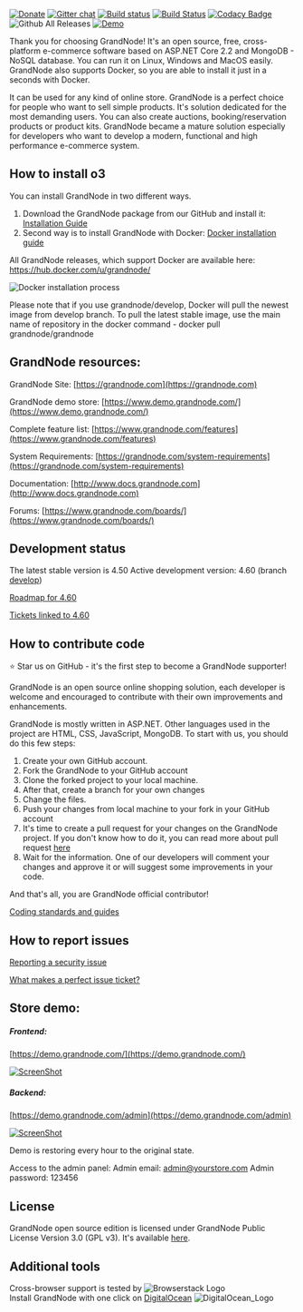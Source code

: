 [![Donate](https://img.shields.io/badge/Donate-PayPal-green.svg)](https://www.paypal.com/cgi-bin/webscr?cmd=_s-xclick&hosted_button_id=HFRGJMMY9KF7C)   [![Gitter chat](https://badges.gitter.im/gitterHQ/gitter.png)](https://gitter.im/grandnode/Lobby)   [![Build status](https://ci.appveyor.com/api/projects/status/ox0qebg3wv3dp30e/branch/develop?svg=true)](https://ci.appveyor.com/project/KrzysztofPajak/grandnode/branch/develop)   [![Build Status](https://travis-ci.org/grandnode/grandnode.svg?branch=develop)](https://travis-ci.org/grandnode/grandnode)   [![Codacy Badge](https://api.codacy.com/project/badge/Grade/acbd143050984c1983d7cb0bd10b3472)](https://www.codacy.com/app/grandnode/grandnode?utm_source=github.com&amp;utm_medium=referral&amp;utm_content=grandnode/grandnode&amp;utm_campaign=Badge_Grade)   ![Github All Releases](https://img.shields.io/github/downloads/grandnode/grandnode/total.svg) [![Demo](https://img.shields.io/badge/DEMO-HERE-green.svg)](http://demo.grandnode.com/)

Thank you for choosing GrandNode! It's an open source, free, cross-platform e-commerce software based on ASP.NET Core 2.2 and MongoDB - NoSQL database. You can run it on Linux, Windows and MacOS easily. GrandNode also supports Docker, so you are able to install it just in a seconds with Docker.

It can be used for any kind of online store. GrandNode is a perfect choice for people who want to sell simple products. It's solution dedicated for the most demanding users. You can also create auctions, booking/reservation products or product kits. GrandNode became a mature solution especially for developers who want to develop a modern, functional and high performance e-commerce system. 

## How to install o3 ##

You can install GrandNode in two different ways.
1. Download the GrandNode package from our GitHub and install it: [Installation Guide](http://docs.grandnode.com/how-to-install-grandnode)
2. Second way is to install GrandNode with Docker: [Docker installation guide](https://grandnode.com/weekly-tips-4-build-and-run-the-grandnode-with-docker-for-linux-containers)

All GrandNode releases, which support Docker are available here: https://hub.docker.com/u/grandnode/

![Docker installation process](https://grandnode.com/content/images/dockerrun.gif)

Please note that if you use grandnode/develop, Docker will pull the newest image from develop branch. To pull the latest stable image, use the main name of repository in the docker command - docker pull grandnode/grandnode

## GrandNode resources: ##

GrandNode Site: [https://grandnode.com](https://grandnode.com)

GrandNode demo store: [https://www.demo.grandnode.com/](https://www.demo.grandnode.com/)

Complete feature list: [https://www.grandnode.com/features](https://www.grandnode.com/features)

System Requirements: [https://grandnode.com/system-requirements](https://grandnode.com/system-requirements)

Documentation: [http://www.docs.grandnode.com](http://www.docs.grandnode.com)

Forums: [https://www.grandnode.com/boards/](https://www.grandnode.com/boards/)

## Development status ## 

The latest stable version is 4.50
Active development version: 4.60 (branch [develop](https://github.com/grandnode/grandnode/tree/develop))

[Roadmap for 4.60](https://github.com/grandnode/grandnode/projects/4)

[Tickets linked to 4.60](https://github.com/grandnode/grandnode/issues)

## How to contribute code ##

:star: Star us on GitHub - it's the first step to become a GrandNode supporter!

GrandNode is an open source online shopping solution, each developer is welcome and encouraged to contribute with their own improvements and enhancements. 

GrandNode is mostly written in ASP.NET. Other languages used in the project are HTML, CSS, JavaScript, MongoDB. 
To start with us, you should do this few steps:
1. Create your own GitHub account. 
2. Fork the GrandNode to your GitHub account
3. Clone the forked project to your local machine. 
4. After that, create a branch for your own changes
5. Change the files.
6. Push your changes from local machine to your fork in your GitHub account
7. It's time to create a pull request for your changes on the GrandNode project. If you don't know how to do it, you can read more about pull request [here](https://help.github.com/articles/about-pull-requests/)
8. Wait for the information. One of our developers will comment your changes and approve it or will suggest some improvements in your code.

And that's all, you are GrandNode official contributor!

[Coding standards and guides](http://docs.grandnode.com/developer-guides)

## How to report issues ##

[Reporting a security issue](https://github.com/grandnode/grandnode/issues)

[What makes a perfect issue ticket?](https://grandnode.com/boards/topic/5a0a95707487f81afce3f825/how-to-report-a-bug)

## Store demo: ##

##### Frontend:
[https://demo.grandnode.com/](https://demo.grandnode.com/)

[![ScreenShot](http://grandnode.com/content/images/uploaded/grandnode_homepage.JPG)](https://demo.grandnode.com/)

##### Backend:
[https://demo.grandnode.com/admin](https://demo.grandnode.com/admin)

[![ScreenShot](https://grandnode.com/content/images/uploaded/grandnode_backend.JPG)](https://demo.grandnode.com/admin)

Demo is restoring every hour to the original state.

Access to the admin panel:
Admin email: admin@yourstore.com
Admin password: 123456

## License ##

GrandNode open source edition is licensed under GrandNode Public License Version 3.0 (GPL v3). It's available [here](https://github.com/grandnode/grandnode/blob/develop/LICENSE.md).

## Additional tools ##
Cross-browser support is tested by ![Browserstack Logo](https://grandnode.com/content/images/uploaded/browserstack-logo-small.png)  
Install GrandNode with one click on [DigitalOcean](https://marketplace.digitalocean.com/apps/grandnode) ![DigitalOcean_Logo](https://grandnode.com/content/images/uploaded/digitalocean1.png)
